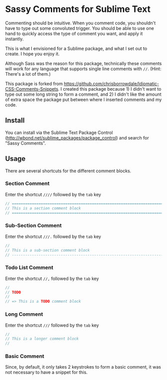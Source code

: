 Sassy Comments for Sublime Text 
=============================================

Commenting should be intuitive. When you comment code, you shouldn't have to type out some convoluted trigger. You should be able to use one hand to quickly access the type of comment you want, and apply it instantly.

This is what I envisioned for a Sublime package, and what I set out to create. I hope you enjoy it.

Although Sass was the reason for this package, technically these comments will work for any language that supports single line comments with `//`. (Hint: There's a lot of them.)

This package is forked from https://github.com/chrisborrowdale/Idiomatic-CSS-Comments-Snippets. I created this package because 1) I didn't want to type out some long string to form a comment, and 2) I didn't like the amount of extra space the package put between where I inserted comments and my code.

## Install

You can install via the Sublime Text Package Control (http://wbond.net/sublime_packages/package_control) and search for "Sassy Comments".

## Usage

There are several shortcuts for the different comment blocks.

### Section Comment

Enter the shortcut `////` followed by the `tab` key

``` sass
// ==========================================================================
// This is a section comment block
// ==========================================================================
```

### Sub-Section Comment

Enter the shortcut `///.` followed by the `tab` key

``` sass
//
// This is a sub-section comment block
// --------------------------------------------------------------------------
```

### Todo List Comment
Enter the shortcut `//,` followed by the `tab` key

``` sass
//
// TODO
//
// => This is a TODO comment block
```

### Long Comment

Enter the shortcut `///` followed by the `tab` key

``` sass
//
// This is a longer comment block
//
```

### Basic Comment
Since, by default, it only takes 2 keystrokes to form a basic comment, it was not necessary to have a snippet for this.
